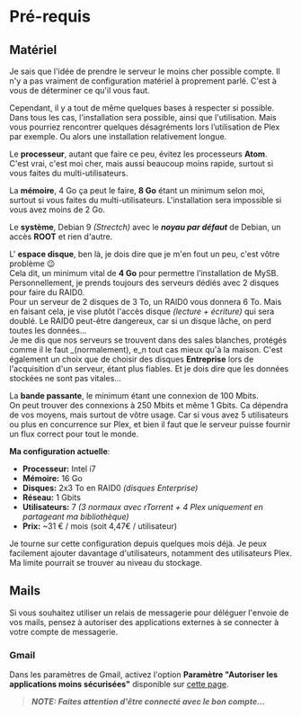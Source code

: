 # Pré-requis

## Matériel

Je sais que l'idée de prendre le serveur le moins cher possible compte. Il n'y a pas vraiment de configuration matériel à proprement parlé. C'est à vous de déterminer ce qu'il vous faut.

Cependant, il y a tout de même quelques bases à respecter si possible. Dans tous les cas, l'installation sera possible, ainsi que l'utilisation. Mais vous pourriez rencontrer quelques désagréments lors l’utilisation de Plex par exemple. Ou alors une installation relativement longue.

Le **processeur**, autant que faire ce peu, évitez les processeurs **Atom**.  
C'est vrai, c'est moi cher, mais aussi beaucoup moins rapide, surtout si vous faites du multi-utilisateurs.

La **mémoire**, 4 Go ça peut le faire, **8 Go** étant un minimum selon moi, surtout si vous faites du multi-utilisateurs. L'installation sera impossible si vous avez moins de 2 Go.

Le **système**, Debian 9 _\(Strectch\)_ avec le _**noyau par défaut**_ de Debian, un accès **ROOT** et rien d'autre.

L' **espace disque**, ben là, je dois dire que je m'en fout un peu, c'est vôtre problème 😉   
Cela dit, un minimum vital de **4 Go** pour permettre l’installation de MySB. Personnellement, je prends toujours des serveurs dédiés avec 2 disques pour faire du RAID0.  
Pour un serveur de 2 disques de 3 To, un RAID0 vous donnera 6 To. Mais en faisant cela, je vise plutôt l'accès disque _\(lecture + écriture\)_ qui sera doublé. Le RAID0 peut-être dangereux, car si un disque lâche, on perd toutes les données...  
Je me dis que nos serveurs se trouvent dans des sales blanches, protégés comme il le faut _\(normalement\), e_n tout cas mieux qu'à la maison. C'est également un choix que de choisir des disques **Entreprise** lors de l'acquisition d'un serveur, étant plus fiables. Et je dois dire que les données stockées ne sont pas vitales...

La **bande passante**, le minimum étant une connexion de 100 Mbits.  
On peut trouver des connexions à 250 Mbits et même 1 Gbits. Ca dépendra de vos moyens, mais surtout de vôtre usage. Car si vous avez 5 utilisateurs ou plus en concurrence sur Plex, et bien il faut que le serveur puisse fournir un flux correct pour tout le monde.

**Ma configuration actuelle**:

* **Processeur:** Intel i7
* **Mémoire:** 16 Go
* **Disques:** 2x3 To en RAID0 _\(disques Enterprise\)_
* **Réseau:** 1 Gbits
* **Utilisateurs:** 7 _\(3 normaux avec rTorrent + 4 Plex uniquement en partageant ma bibliothèque\)_
* **Prix:** ~31 € / mois \(soit 4,47€ / utilisateur\)

Je tourne sur cette configuration depuis quelques mois déjà. Je peux facilement ajouter davantage d'utilisateurs, notamment des utilisateurs Plex. Ma limite pourrait se trouver au niveau du stockage.

## Mails

Si vous souhaitez utiliser un relais de messagerie pour déléguer l'envoie de vos mails, pensez à autoriser des applications externes à se connecter à votre compte de messagerie.

### Gmail

Dans les paramètres de Gmail, activez l'option **Paramètre "Autoriser les applications moins sécurisées"** disponible sur [cette page](https://myaccount.google.com/security#connectedapps).

> _**NOTE: Faites attention d'être connecté avec le bon compte...**_

